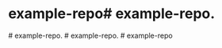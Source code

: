 # example-repo#   e x a m p l e - r e p o .  
 #   e x a m p l e - r e p o .  
 #   e x a m p l e - r e p o .  
 #   e x a m p l e - r e p o  
 